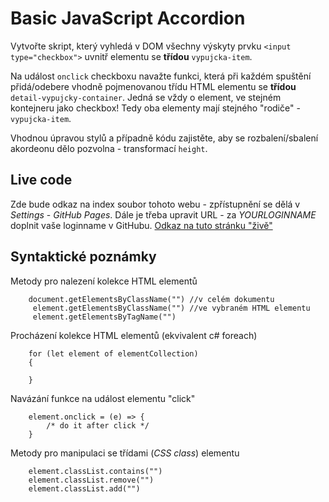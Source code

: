 # Basic JavaScript Accordion

Vytvořte skript, který vyhledá v DOM všechny výskyty prvku ``<input type="checkbox">`` uvnitř elementu se **třídou** ``vypujcka-item``.

Na událost ``onclick`` checkboxu navažte funkci, která při každém spuštění přidá/odebere vhodně pojmenovanou třídu HTML elementu se **třídou** ``detail-vypujcky-container``. Jedná se vždy o element, ve stejném kontejneru jako checkbox! Tedy oba elementy mají stejného "rodiče" - ``vypujcka-item``.

Vhodnou úpravou stylů a případně kódu zajistěte, aby se rozbalení/sbalení akordeonu dělo pozvolna - transformací ``height``.

## Live code
Zde bude odkaz na index soubor tohoto webu - zpřístupnění se dělá v *Settings* - *GitHub Pages*.
Dále je třeba upravit URL - za *YOURLOGINNAME* doplnit vaše loginname v GitHubu.
[Odkaz na tuto stránku "živě"](https://pslib-cz.github.io/2020p2web-basic-js-accordion-YOURLOGINNAME/index.html)

## Syntaktické poznámky
Metody pro nalezení kolekce HTML elementů
````
    document.getElementsByClassName("") //v celém dokumentu
     element.getElementsByClassName("") //ve vybraném HTML elementu
     element.getElementsByTagName("")
````
Procházení kolekce HTML elementů (ekvivalent c# foreach)
````
    for (let element of elementCollection)
    {
        
    }
````
Navázání funkce na událost elementu "click"
````
    element.onclick = (e) => { 
        /* do it after click */
    }
````
Metody pro manipulaci se třídami (*CSS class*) elementu
````
    element.classList.contains("")
    element.classList.remove("")
    element.classList.add("")
````
